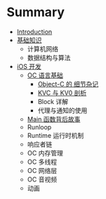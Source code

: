 # Summary

* [Introduction](README.md)
* [基础知识](ji-chu-zhi-shi.md)
  * 计算机网络
  * 数据结构与算法
* [iOS 开发](ios-kai-fa.md)
  * [OC 语言基础](ios-kai-fa/oc-yu-yan-ji-chu.md)
    * [Object-C 的 细节杂记](ios-kai-fa/oc-yu-yan-ji-chu/object-c-de-xi-jie-za-ji.md)
    * [KVC 与 KV0 剖析](ios-kai-fa/oc-yu-yan-ji-chu/kvc-yu-kv0-pou-xi.md)
    * Block 详解
    * 代理与通知的使用
  * [Main 函数背后故事](ios-kai-fa/oc-main-han-shu-bei-hou-gu-shi.md)
  * Runloop
  * Runtime 运行时机制
  * 响应者链
  * OC 内存管理
  * OC 多线程
  * OC 网络层
  * OC 音视频
  * 动画


